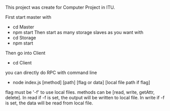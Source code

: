 This project was create for Computer Project in ITU.

First start master with 
  - cd Master 
  - npm start
Then start as many storage slaves as you want with
  - cd Storage
  - npm start

Then go into Client
  - cd Client

  you can directly do RPC with command line
  - node index.js [method] [path] [flag or data] [local file path if flag]

  flag must be '-f' to use local files.
  methods can be [read, write, getAttr, delete].
  In read if -f is set, the output will be written to local file.
  In write if -f is set, the data will be read from local file.